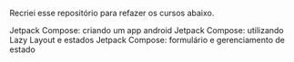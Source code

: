 Recriei esse repositório para refazer os cursos abaixo.

Jetpack Compose: criando um app android
Jetpack Compose: utilizando Lazy Layout e estados
Jetpack Compose: formulário e gerenciamento de estado
